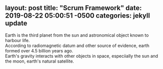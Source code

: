
layout: post
title: "Scrum Framework"
date: 2019-08-22 05:00:51 -0500
categories: jekyll update
---
Earth is the third planet from the sun and astronomical object known to harbour life.  
According to radiomagnetic datum and other source of evidence, earth formed over 4.5 billion years ago.  
Earth's gravity interacts with other objects in space, especiially the sun and the moon, earth's natural satellite.
